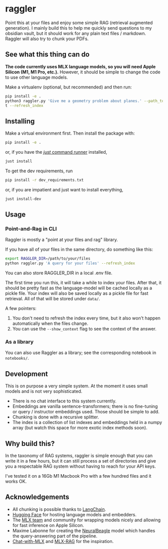 # raggler

Point this at your files and enjoy some simple RAG (retrieval augmented generation). I mainly build this to help me quickly send questions to my obsidian vault, but it should work for any plain text files / markdown. Raggler will also try to chunk your PDFs.

## See what this thing can do

**The code currently uses MLX language models, so you will need Apple Silicon (M1, M1 Pro, etc.).** However, it should be simple to change the code to use other language models.

Make a virtualenv (optional, but recommended) and then run:

```bash
pip install -e .
python3 raggler.py 'Give me a geometry problem about planes.' --path_to_files "tests/fake_files/" --show_contex
t --refresh_index
```

## Installing

Make a virtual environment first. Then install the package with:

```bash
pip install -e . 
```

or, if you have the [*just* command runner](https://github.com/casey/just) installed,

```bash
just install
```

To get the dev requirements, run

```bash
pip install -r dev_requirements.txt
```

or, if you are impatient and just want to install everything,

```bash
just install-dev
```

## Usage

### Point-and-Rag in CLI

Raggler is mostly a "point at your files and rag" library.

If you have all of your files in the same directory, do something like this:

```bash
export RAGGLER_DIR=/path/to/your/files
python raggler.py 'A query for your files' --refresh_index 
```

You can also store RAGGLER_DIR in a local .env file.

The first time you run this, it will take a while to index your files. After that, it should be pretty fast as the language-model will be cached locally as a pickle file. Your index will also be saved locally as a pickle file for fast retrieval. All of that will be stored under `data/`.

A few pointers:

1. You don't need to refresh the index every time, but it also won't happen automatically when the files change.
2. You can use the `--show_context` flag to see the context of the answer.

### As a library

You can also use Raggler as a library; see the corresponding notebook in `notebooks/`.

## Development

This is on purpose a very simple system. At the moment it uses small models and is not very sophisticated.

- There is no chat interface to this system currently.
- Embeddings are vanilla sentence-transformers; there is no fine-tuning or query / instructor embeddings used. Those should be simple to add.
- Chunking is done with a recursive splitter.
- The index is a collection of list indexes and embeddings held in a numpy array (but watch this space for more exotic index methods soon).

## Why build this?

In the taxonomy of RAG systems, raggler is simple enough that you can write it in a few hours, but it can still process a set of directories and give you a respectable RAG system without having to reach for your API keys.

I've tested it on a 16Gb M1 Macbook Pro with a few hundred files and it works OK.

## Acknowledgements

- All chunking is possible thanks to [LangChain](https://www.langchain.com/).
- [Hugging Face](https://huggingface.co/) for hosting language models and embedders.
- The [MLX team](https://github.com/ml-explore/mlx) and community for wrapping models nicely and allowing for fast inference on Apple Silicon.
- Maxime Labonne for creating the [NeuralBeagle](https://huggingface.co/mlabonne/NeuralBeagle14-7B) model which handles the query-answering part of the pipeline.
- [Chat-with-MLX](https://github.com/qnguyen3/chat-with-mlx) and [MLX-RAG](https://github.com/vegaluisjose/mlx-rag) for the inspiration.
